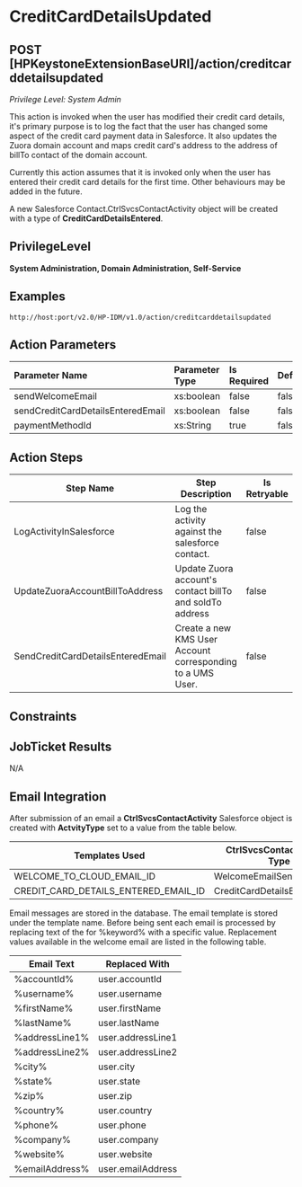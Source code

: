 # CreditCardDetailsUpdated
## POST [HPKeystoneExtensionBaseURI]/action/creditcarddetailsupdated
*Privilege Level: System Admin*

This action is invoked when the user has modified their credit card details, it's primary purpose is to log the fact that the user has changed some aspect of the credit card payment data in Salesforce. It also updates the Zuora domain account and maps credit card's address to the address of billTo contact of the domain account. 

Currently this action assumes that it is invoked only when the user has entered their credit card details for the first time. Other behaviours may be added in the future.

A new Salesforce Contact.CtrlSvcsContactActivity object will be created with a type of **CreditCardDetailsEntered**.

## PrivilegeLevel ##

**System Administration, Domain Administration, Self-Service**

## Examples ##

    http://host:port/v2.0/HP-IDM/v1.0/action/creditcarddetailsupdated

## Action Parameters ##

| Parameter Name 	| Parameter Type 	| Is Required 	| Default 	|
| :------------- 	| :------------- 	| :---------- 	| :------ 	|
| sendWelcomeEmail	| xs:boolean 	| false	| false	|
| sendCreditCardDetailsEnteredEmail	| xs:boolean 	| false	| false	|
| paymentMethodId	| xs:String 	| true	| false	|

## Action Steps ##

| Step Name 	| Step Description 	| Is Retryable 	|
| -----------	| ------------------	| -------------	|
| LogActivityInSalesforce 	| Log the activity against the salesforce contact. 	| false 	|
| UpdateZuoraAccountBillToAddress 	| Update Zuora account's contact billTo and soldTo address 	| false 	|
| SendCreditCardDetailsEnteredEmail 	| Create a new KMS User Account corresponding to a UMS User. 	| false 	|

## Constraints ##

## JobTicket Results ##

N/A

## Email Integration ##

After submission of an email a **CtrlSvcsContactActivity** Salesforce object is created with **ActvityType** set to a value from the table below.

| Templates Used	| CtrlSvcsContactActivity Type 	|
| -------------- 	| ----------------------------- 	|
| WELCOME_TO_CLOUD_EMAIL_ID 	| WelcomeEmailSent	|
| CREDIT_CARD_DETAILS_ENTERED_EMAIL_ID 	| CreditCardDetailsEnteredEmail	|

Email messages are stored in the database. The email template is stored under the template name. Before being sent each email is processed by replacing text of the for %keyword% with a specific value. Replacement values available in the welcome email are listed in the following table.

| Email Text 	| Replaced With 	|
| ---------- 	| -------------- 	|
| %accountId% 	| user.accountId 	|
| %username% 	| user.username 	|
| %firstName% 	| user.firstName 	|
| %lastName% 	| user.lastName 	|
| %addressLine1% 	| user.addressLine1 	|
| %addressLine2% 	| user.addressLine2 	|
| %city% 	| user.city 	|
| %state% 	| user.state 	|
| %zip% 	| user.zip 	|
| %country% 	| user.country 	|
| %phone% 	| user.phone 	|
| %company% 	| user.company 	|
| %website% 	| user.website 	|
| %emailAddress% 	| user.emailAddress 	|
